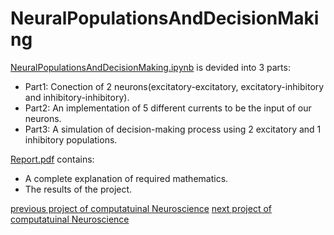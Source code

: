 # NeuralPopulationsAndDecisionMaking

[NeuralPopulationsAndDecisionMaking.ipynb](https://github.com/AnitaSoroush/NeuralPopulationsAndDecisionMaking/blob/main/NeuralPopulationsAndDecisionMaking.ipynb) is devided into 3 parts:
* Part1: Conection of 2 neurons(excitatory-excitatory, excitatory-inhibitory and inhibitory-inhibitory).
* Part2: An implementation of 5 different currents to be the input of our neurons.
* Part3: A simulation of decision-making process using 2 excitatory and 1 inhibitory populations.

[Report.pdf](https://github.com/AnitaSoroush/NeuralPopulationsAndDecisionMaking/blob/main/Report.pdf) contains:
* A complete explanation of required mathematics.
* The results of the project.

[previous project of computatuinal Neuroscience](https://github.com/AnitaSoroush/LIF_ALIF_AELIF)
[next project of computatuinal Neuroscience](https://github.com/AnitaSoroush/LearningProcess)
